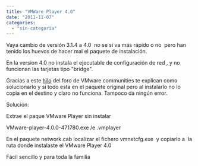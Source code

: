 ```yaml
---
title: "VMWare Player 4.0"
date: "2011-11-07"
categories: 
  - "sin-categoria"
---
```


Vaya cambio de versión 3.1.4 a 4.0  no se si va más rápido o no  pero han tenido los huevos de hacer mal el paquete de instalación.

En la version 4.0 no instala el ejecutable de configuración de red , y no funcionan las tarjetas tipo "bridge".

Gracias a este [hilo](https://communities.vmware.com/message/1842454 "VMware Player 4.0 no funciona la red en Bridge") del foro de VMware communities te explican como solucionarlo y si todo esta en el paquete original pero al instalarlo no lo copia en el destino y claro no funciona. Tampoco da ningún error.

Solución:

Extrae el paque VMware Player sin instalar

VMware-player-4.0.0-471780.exe /e .vmplayer

En el paquete network.cab localizar el fichero vmnetcfg.exe  y copiarlo a  la ruta donde instalaste el VMware Player 4.0

Fácil sencillo y para toda la familia
